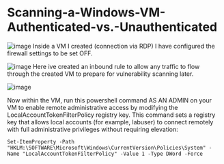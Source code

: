 # Scanning-a-Windows-VM-Authenticated-vs.-Unauthenticated

![image](https://github.com/user-attachments/assets/c0196690-f727-45b9-8f5a-da711492f707)
Inside a VM I created (connection via RDP) I have configured the firewall settings to be set OFF.

![image](https://github.com/user-attachments/assets/ffd00936-0b8d-45f0-ae3c-25353bbb4564)
Here ive created an inbound rule to allow any traffic to flow through the created VM to prepare for vulnerability scanning later.

![image](https://github.com/user-attachments/assets/f18370e8-6e9a-400d-94c1-96914335c842)

Now within the VM, run this powershell command AS AN ADMIN on your VM to enable remote administrative access by modifying the LocalAccountTokenFilterPolicy registry key. This command sets a registry key that allows local accounts (for example, labuser) to connect remotely with full administrative privileges without requiring elevation:

```
Set-ItemProperty -Path "HKLM:\SOFTWARE\Microsoft\Windows\CurrentVersion\Policies\System" -Name "LocalAccountTokenFilterPolicy" -Value 1 -Type DWord -Force
```
